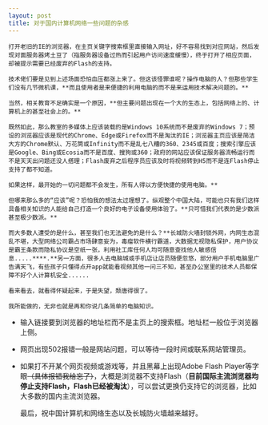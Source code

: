 ```yaml
---
layout: post
title: 对于国内计算机网络一些问题的杂感
---
```


    打开老旧的IE的浏览器，在主页关键字搜索框里直接输入网址，好不容易找到对应网站，然后发现对面服务器烤土豆了（指服务器设备过热而引起用户访问速度缓慢），终于打开了相应页面，却被提示需要已经废弃的Flash的支持。

    技术佬们要是见到上述场面恐怕血压都涨上来了。但这该怪罪谁呢？操作电脑的人？但那些学生们没有几节微机课，**而且使用者是来便捷的利用电脑的而不是来运用技术解决问题的。**

    当然，相关教育不足确实是一个原因，**但主要问题出现在一个大的生态上，包括网络上的、计算机上的甚至社会上的。**

    既然如此，那么教室的多媒体上应该装载的是Windows 10系统而不是废弃的Windows 7；预设的浏览器应该是现代的Chrome、Edge或Firefox而不是淘汰的IE；浏览器主页应该是简洁大方的Chrome默认、万花筒或Infinity而不是乱七八糟的360、2345或百度；搜索引擎应该是Google、Bing或Ecosia而不是百度、搜狗或360；政府的网站应该保证服务器流畅运行而不是天天出问题还没人搭理；Flash废弃之后程序员应该及时将视频转到H5而不是连Flash停止支持了都不知道。

    如果这样，最开始的一切问题都不会发生，所有人得以方便快捷的使用电脑。**

    但哪来那么多的“应该”呢？恐怕我的想法太过理想了。纵观整个中国大陆，可能也只有我们这样具备相关知识的人能给自己打造一个良好的电子设备使用体验了。**只可惜我们代表的是少数派甚至极少数派。**

    而大多数人遭受的是什么，甚至我们也无法避免的是什么？**长城防火墙封锁外网，内网生态混乱不堪，大型网络公司霸占市场肆意妄为，毒瘤软件横行霸道，大数据无视隐私保护，用户协议是霸王条款而隐私协议是空纸一张，利用社工库任何人均可随意查找他人敏感信息.....****.**另一方面，很多人去电脑城或手机店让店员随便忽悠，部分用户手机电脑里广告满天飞，有些孩子只懂得点开app就能看视频其他一问三不知，甚至办公室里的技术人员都保障不好个人计算机安全......

    看来看去，就看得怀疑起来，于是失望，颓唐得很了。

    我所能做的，无非也就是再和你说几条简单的电脑知识。

* 输入链接要到浏览器的地址栏而不是主页上的搜索框。地址栏一般位于浏览器上侧。
* 网页出现502报错一般是网站问题，可以等待一段时间或联系网站管理员。
* 如果打不开某个网页视频或游戏等，并且黑幕上出现Adobe Flash Player等字眼~~（具体报错我给忘了）~~，大概是浏览器不支持Flash（**目前国际主流浏览器均停止支持Flash，Flash已经被淘汰**），可以尝试更换仍支持它的浏览器，比如大多数的国内主流浏览器。

    最后，祝中国计算机和网络生态以及长城防火墙越来越好。
